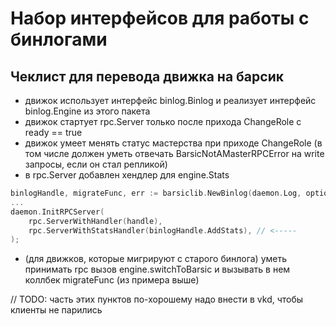 # Набор интерфейсов для работы с бинлогами

## Чеклист для перевода движка на барсик

- движок использует интерфейс binlog.Binlog и реализует интерфейс binlog.Engine из этого пакета
- движок стартует rpc.Server только после прихода ChangeRole с ready == true
- движок умеет менять статус мастерства при приходе ChangeRole (в том числе должен уметь отвечать BarsicNotAMasterRPCError на write запросы, если он стал репликой)
- в rpc.Server добавлен хендлер для engine.Stats 
```go
binlogHandle, migrateFunc, err := barsiclib.NewBinlog(daemon.Log, options)
...
daemon.InitRPCServer(
    rpc.ServerWithHandler(handle),
    rpc.ServerWithStatsHandler(binlogHandle.AddStats), // <-----
);
```
- (для движков, которые мигрируют с старого бинлога) уметь принимать rpc вызов engine.switchToBarsic и вызывать в нем коллбек migrateFunc (из примера выше)

// TODO: часть этих пунктов по-хорошему надо внести в vkd, чтобы клиенты не парились
